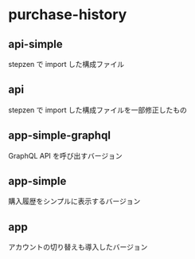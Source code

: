 # purchase-history

## api-simple

stepzen で import した構成ファイル

## api

stepzen で import した構成ファイルを一部修正したもの

## app-simple-graphql

GraphQL API を呼び出すバージョン

## app-simple

購入履歴をシンプルに表示するバージョン

## app

アカウントの切り替えも導入したバージョン

